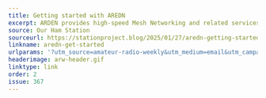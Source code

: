 ```yaml
---
title: Getting started with AREDN
excerpt: ARDEN provides high-speed Mesh Networking and related services using Amateur radio links in the 900 MHz UHF and several microwave bands.
source: Our Ham Station
sourceurl: https://stationproject.blog/2025/01/27/aredn-getting-started/
linkname: aredn-get-started
urlparams: '?utm_source=amateur-radio-weekly&utm_medium=email&utm_campaign=newsletter'
headerimage: arw-header.gif
linktype: link
order: 2
issue: 367
---
```

